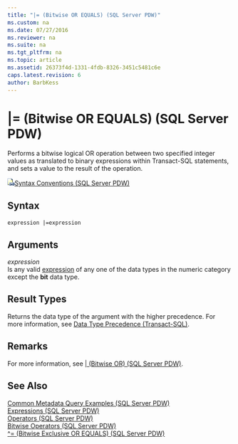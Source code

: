 ```yaml
---
title: "|= (Bitwise OR EQUALS) (SQL Server PDW)"
ms.custom: na
ms.date: 07/27/2016
ms.reviewer: na
ms.suite: na
ms.tgt_pltfrm: na
ms.topic: article
ms.assetid: 26373f4d-1331-4fdb-8326-3451c5481c6e
caps.latest.revision: 6
author: BarbKess
---
```

# |= (Bitwise OR EQUALS) (SQL Server PDW)
Performs a bitwise logical OR operation between two specified integer values as translated to binary expressions within Transact\-SQL statements, and sets a value to the result of the operation.  
  
![Topic link icon](../sqlpdw/media/Topic_Link.gif "Topic_Link")[Syntax Conventions &#40;SQL Server PDW&#41;](../sqlpdw/syntax-conventions-sql-server-pdw.md)  
  
## Syntax  
  
```  
expression |=expression  
```  
  
## Arguments  
*expression*  
Is any valid [expression](../sqlpdw/expressions-sql-server-pdw.md) of any one of the data types in the numeric category except the **bit** data type.  
  
## Result Types  
Returns the data type of the argument with the higher precedence. For more information, see [Data Type Precedence (Transact-SQL)](http://msdn.microsoft.com/en-us/library/ms190309.aspx).  
  
## Remarks  
For more information, see [&#124; &#40;Bitwise OR&#41; &#40;SQL Server PDW&#41;](../sqlpdw/bitwise-or-sql-server-pdw.md).  
  
## See Also  
[Common Metadata Query Examples &#40;SQL Server PDW&#41;](../sqlpdw/common-metadata-query-examples-sql-server-pdw.md)  
[Expressions &#40;SQL Server PDW&#41;](../sqlpdw/expressions-sql-server-pdw.md)  
[Operators &#40;SQL Server PDW&#41;](../sqlpdw/operators-sql-server-pdw.md)  
[Bitwise Operators &#40;SQL Server PDW&#41;](../sqlpdw/bitwise-operators-sql-server-pdw.md)  
[^= &#40;Bitwise Exclusive OR EQUALS&#41; &#40;SQL Server PDW&#41;](../sqlpdw/bitwise-exclusive-or-equals-sql-server-pdw.md)  
  

